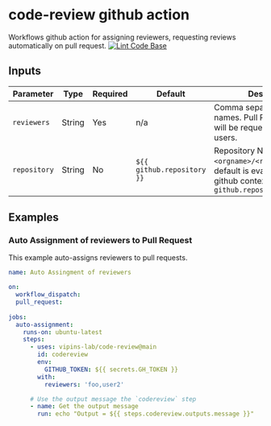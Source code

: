 # code-review github action
Workflows github action for assigning reviewers, requesting reviews automatically on pull request.
[![Lint Code Base](https://github.com/vipins-lab/code-review/actions/workflows/super-linter.yml/badge.svg?branch=main)](https://github.com/vipins-lab/code-review/actions/workflows/super-linter.yml)


## Inputs

| Parameter                   | Type    | Required                             | Default                     | Description                                                                                                                                                                                                                                                                                |
| --------------------------- | ------- | ------------------------------------ | -------                     | ------------------------------------------------------------------------------------------------------------------------------------------------------------------------------------------------------------------------------------------------------------------------------------------ |
| `reviewers`                 | String  | Yes                                  | n/a                         | Comma separated list of user names. Pull Request Review will be requested to those users.                                                                                                                                                                                                  |
| `repository`                | String  | No                                   | `${{ github.repository }}`  | Repository Name as `<orgname>/<repository_name>`, default is evalulated from github context `github.repository`                                                                                                                                                                            |

## Examples

### Auto Assignment of reviewers to Pull Request

This example auto-assigns reviewers to pull requests.

```yml
name: Auto Assingment of reviewers

on:
  workflow_dispatch:
  pull_request:
  
jobs:
  auto-assignment:
    runs-on: ubuntu-latest
    steps:
      - uses: vipins-lab/code-review@main
        id: codereview
        env:
          GITHUB_TOKEN: ${{ secrets.GH_TOKEN }}
        with:
          reviewers: 'foo,user2'

      # Use the output message the `codereview` step
      - name: Get the output message
        run: echo "Output = ${{ steps.codereview.outputs.message }}"

```
